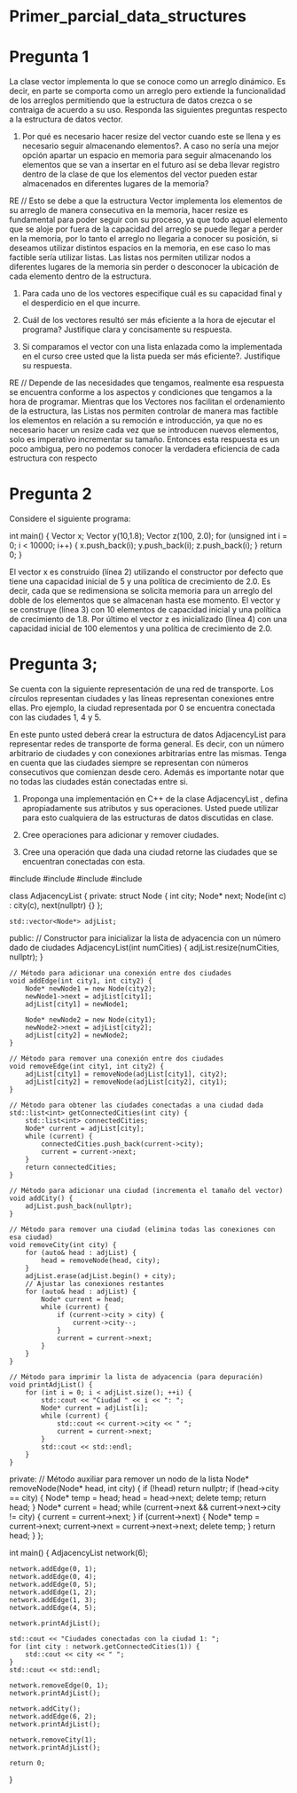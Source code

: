 # Primer_parcial_data_structures

# Pregunta 1

La clase vector implementa lo que se conoce como un arreglo dinámico. Es decir, en parte
se comporta como un arreglo pero extiende la funcionalidad de los arreglos permitiendo que la
estructura de datos crezca o se contraiga de acuerdo a su uso. Responda las siguientes
preguntas respecto a la estructura de datos vector.

1. Por qué es necesario hacer resize del vector cuando este se llena y es necesario seguir
almacenando elementos?. A caso no sería una mejor opción apartar un espacio en
memoria para seguir almacenando los elementos que se van a insertar en el futuro así se
deba llevar registro dentro de la clase de que los elementos del vector pueden estar
almacenados en diferentes lugares de la memoria?

RE // Esto se debe a que la estructura Vector implementa los elementos de su arreglo de
manera consecutiva en la memoria, hacer resize es fundamental para poder seguir con su
proceso, ya que todo aquel elemento que se aloje por fuera de la capacidad del arreglo se
puede llegar a perder en la memoria, por lo tanto el arreglo no llegaria a conocer su posición,
si deseamos utilizar distintos espacios en la memoria, en ese caso lo mas factible sería 
utilizar listas. Las listas nos permiten utilizar nodos a diferentes lugares de la memoria sin perder
o desconocer la ubicación de cada elemento dentro de la estructura.

1. Para cada uno de los vectores especifique cuál es su capacidad final y el desperdicio en
el que incurre.
2. Cuál de los vectores resultó ser más eficiente a la hora de ejecutar el programa?
Justifique clara y concisamente su respuesta.

2. Si comparamos el vector con una lista enlazada como la implementada en el curso cree
usted que la lista pueda ser más eficiente?. Justifique su respuesta.

RE // Depende de las necesidades que tengamos, realmente esa respuesta se encuentra conforme a los aspectos
y condiciones que tengamos a la hora de programar. Mientras que los Vectores nos facilitan el ordenamiento 
de la estructura, las Listas nos permiten controlar de manera mas factible los elementos en relación 
a su remoción e introducción, ya que no es necesario hacer un resize cada vez que se introducen nuevos elementos,
solo es imperativo incrementar su tamaño. Entonces esta respuesta es un poco ambigua, pero no podemos conocer la
verdadera eficiencia de cada estructura con respecto 

# Pregunta 2

Considere el siguiente programa:

int main() {
  Vector<int> x;
  Vector<int> y(10,1.8);
  Vector<int> z(100, 2.0);
  for (unsigned int i = 0; i < 10000; i++) {
    x.push_back(i);
    y.push_back(i);
    z.push_back(i);
  }
  return 0;
}

El vector x es construido (línea 2) utilizando el constructor por defecto que tiene una
capacidad inicial de 5 y una política de crecimiento de 2.0. Es decir, cada que se redimensiona
se solicita memoria para un arreglo del doble de los elementos que se almacenan hasta ese
momento. El vector y se construye (línea 3) con 10 elementos de capacidad inicial y una
política de crecimiento de 1.8. Por último el vector z es inicializado (línea 4) con una capacidad
inicial de 100 elementos y una política de crecimiento de 2.0.

# Pregunta 3;

Se cuenta con la siguiente representación de una red de transporte. Los círculos representan
ciudades y las líneas representan conexiones entre ellas. Pro ejemplo, la ciudad representada
por 0 se encuentra conectada con las ciudades 1, 4 y 5.

En este punto usted deberá crear la estructura de datos AdjacencyList para representar
redes de transporte de forma general. Es decir, con un número arbitrario de ciudades y con
conexiones arbitrarias entre las mismas. Tenga en cuenta que las ciudades siempre se
representan con números consecutivos que comienzan desde cero. Además es importante
notar que no todas las ciudades están conectadas entre si.

1. Proponga una implementación en C++ de la clase AdjacencyList , defina
apropiadamente sus atributos y sus operaciones. Usted puede utilizar para esto
cualquiera de las estructuras de datos discutidas en clase.

2. Cree operaciones para adicionar y remover ciudades.

3. Cree una operación que dada una ciudad retorne las ciudades que se encuentran
conectadas con esta.

#include <iostream>
#include <vector>
#include <list>
#include <algorithm>

class AdjacencyList {
private:
    struct Node {
        int city;
        Node* next;
        Node(int c) : city(c), next(nullptr) {}
    };

    std::vector<Node*> adjList;

public:
    // Constructor para inicializar la lista de adyacencia con un número dado de ciudades
    AdjacencyList(int numCities) {
        adjList.resize(numCities, nullptr);
    }

    // Método para adicionar una conexión entre dos ciudades
    void addEdge(int city1, int city2) {
        Node* newNode1 = new Node(city2);
        newNode1->next = adjList[city1];
        adjList[city1] = newNode1;

        Node* newNode2 = new Node(city1);
        newNode2->next = adjList[city2];
        adjList[city2] = newNode2;
    }

    // Método para remover una conexión entre dos ciudades
    void removeEdge(int city1, int city2) {
        adjList[city1] = removeNode(adjList[city1], city2);
        adjList[city2] = removeNode(adjList[city2], city1);
    }

    // Método para obtener las ciudades conectadas a una ciudad dada
    std::list<int> getConnectedCities(int city) {
        std::list<int> connectedCities;
        Node* current = adjList[city];
        while (current) {
            connectedCities.push_back(current->city);
            current = current->next;
        }
        return connectedCities;
    }

    // Método para adicionar una ciudad (incrementa el tamaño del vector)
    void addCity() {
        adjList.push_back(nullptr);
    }

    // Método para remover una ciudad (elimina todas las conexiones con esa ciudad)
    void removeCity(int city) {
        for (auto& head : adjList) {
            head = removeNode(head, city);
        }
        adjList.erase(adjList.begin() + city);
        // Ajustar las conexiones restantes
        for (auto& head : adjList) {
            Node* current = head;
            while (current) {
                if (current->city > city) {
                    current->city--;
                }
                current = current->next;
            }
        }
    }

    // Método para imprimir la lista de adyacencia (para depuración)
    void printAdjList() {
        for (int i = 0; i < adjList.size(); ++i) {
            std::cout << "Ciudad " << i << ": ";
            Node* current = adjList[i];
            while (current) {
                std::cout << current->city << " ";
                current = current->next;
            }
            std::cout << std::endl;
        }
    }

private:
    // Método auxiliar para remover un nodo de la lista
    Node* removeNode(Node* head, int city) {
        if (!head) return nullptr;
        if (head->city == city) {
            Node* temp = head;
            head = head->next;
            delete temp;
            return head;
        }
        Node* current = head;
        while (current->next && current->next->city != city) {
            current = current->next;
        }
        if (current->next) {
            Node* temp = current->next;
            current->next = current->next->next;
            delete temp;
        }
        return head;
    }
};

int main() {
    AdjacencyList network(6);

    network.addEdge(0, 1);
    network.addEdge(0, 4);
    network.addEdge(0, 5);
    network.addEdge(1, 2);
    network.addEdge(1, 3);
    network.addEdge(4, 5);

    network.printAdjList();

    std::cout << "Ciudades conectadas con la ciudad 1: ";
    for (int city : network.getConnectedCities(1)) {
        std::cout << city << " ";
    }
    std::cout << std::endl;

    network.removeEdge(0, 1);
    network.printAdjList();

    network.addCity();
    network.addEdge(6, 2);
    network.printAdjList();

    network.removeCity(1);
    network.printAdjList();

    return 0;
}

